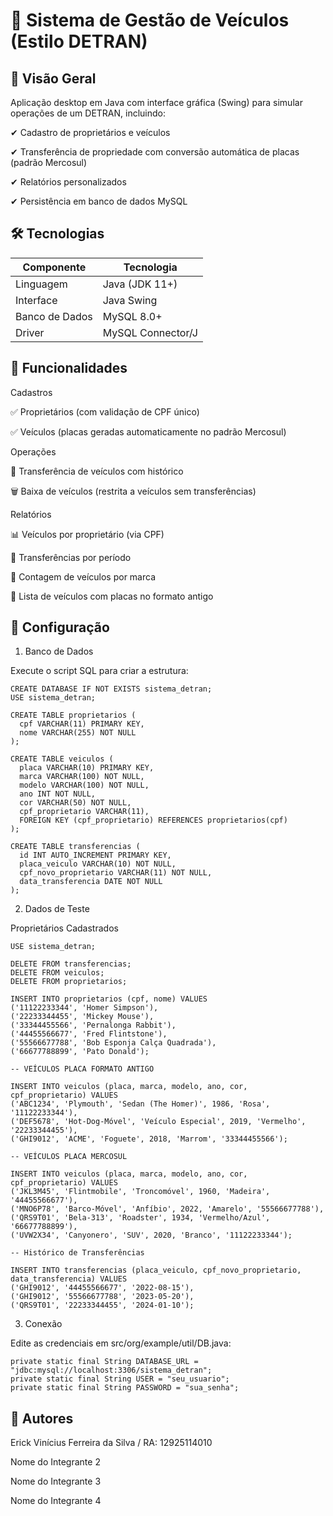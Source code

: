 # 🚗 Sistema de Gestão de Veículos (Estilo DETRAN)
## 📌 Visão Geral
Aplicação desktop em Java com interface gráfica (Swing) para simular operações de um DETRAN, incluindo:

✔ Cadastro de proprietários e veículos

✔ Transferência de propriedade com conversão automática de placas (padrão Mercosul)

✔ Relatórios personalizados

✔ Persistência em banco de dados MySQL

## 🛠️ Tecnologias
<table>
  <thead>
    <tr>
      <th>Componente</th>
      <th>Tecnologia</th>
    </tr>
  </thead>
  <tbody>
    <tr>
      <td>Linguagem </td>
      <td>Java (JDK 11+)</td>
    </tr>
    <tr>
      <td>Interface</td>
      <td>Java Swing</td>
    </tr>
      <tr>
      <td>Banco de Dados</td>
      <td>MySQL 8.0+</td>
    </tr>
     </tr>
      <tr>
      <td>Driver</td>
      <td>MySQL Connector/J</td>
    </tr>
  </tbody>
</table>

## 🎯 Funcionalidades
Cadastros


✅ Proprietários (com validação de CPF único)

✅ Veículos (placas geradas automaticamente no padrão Mercosul)

Operações


🔄 Transferência de veículos com histórico

🗑️ Baixa de veículos (restrita a veículos sem transferências)

Relatórios


📊 Veículos por proprietário (via CPF)

📅 Transferências por período

🚙 Contagem de veículos por marca

🔄 Lista de veículos com placas no formato antigo

## 🚀 Configuração
1. Banco de Dados
   
Execute o script SQL para criar a estrutura:

```
CREATE DATABASE IF NOT EXISTS sistema_detran;  
USE sistema_detran;  

CREATE TABLE proprietarios (  
  cpf VARCHAR(11) PRIMARY KEY,  
  nome VARCHAR(255) NOT NULL  
);  

CREATE TABLE veiculos (  
  placa VARCHAR(10) PRIMARY KEY,  
  marca VARCHAR(100) NOT NULL,  
  modelo VARCHAR(100) NOT NULL,  
  ano INT NOT NULL,  
  cor VARCHAR(50) NOT NULL,  
  cpf_proprietario VARCHAR(11),  
  FOREIGN KEY (cpf_proprietario) REFERENCES proprietarios(cpf)  
);  

CREATE TABLE transferencias (  
  id INT AUTO_INCREMENT PRIMARY KEY,  
  placa_veiculo VARCHAR(10) NOT NULL,  
  cpf_novo_proprietario VARCHAR(11) NOT NULL,  
  data_transferencia DATE NOT NULL
);
```

2. Dados de Teste
   
Proprietários Cadastrados

```
USE sistema_detran;

DELETE FROM transferencias;
DELETE FROM veiculos;
DELETE FROM proprietarios;

INSERT INTO proprietarios (cpf, nome) VALUES
('11122233344', 'Homer Simpson'),
('22233344455', 'Mickey Mouse'),
('33344455566', 'Pernalonga Rabbit'),
('44455566677', 'Fred Flintstone'),
('55566677788', 'Bob Esponja Calça Quadrada'),
('66677788899', 'Pato Donald');

-- VEÍCULOS PLACA FORMATO ANTIGO

INSERT INTO veiculos (placa, marca, modelo, ano, cor, cpf_proprietario) VALUES
('ABC1234', 'Plymouth', 'Sedan (The Homer)', 1986, 'Rosa', '11122233344'),
('DEF5678', 'Hot-Dog-Móvel', 'Veículo Especial', 2019, 'Vermelho', '22233344455'),
('GHI9012', 'ACME', 'Foguete', 2018, 'Marrom', '33344455566');

-- VEÍCULOS PLACA MERCOSUL

INSERT INTO veiculos (placa, marca, modelo, ano, cor, cpf_proprietario) VALUES
('JKL3M45', 'Flintmobile', 'Troncomóvel', 1960, 'Madeira', '44455566677'),
('MNO6P78', 'Barco-Móvel', 'Anfíbio', 2022, 'Amarelo', '55566677788'),
('QRS9T01', 'Bela-313', 'Roadster', 1934, 'Vermelho/Azul', '66677788899'),
('UVW2X34', 'Canyonero', 'SUV', 2020, 'Branco', '11122233344');

-- Histórico de Transferências

INSERT INTO transferencias (placa_veiculo, cpf_novo_proprietario, data_transferencia) VALUES
('GHI9012', '44455566677', '2022-08-15'),
('GHI9012', '55566677788', '2023-05-20'),
('QRS9T01', '22233344455', '2024-01-10');
```

3. Conexão
   
Edite as credenciais em src/org/example/util/DB.java:

```
private static final String DATABASE_URL = "jdbc:mysql://localhost:3306/sistema_detran";  
private static final String USER = "seu_usuario";  
private static final String PASSWORD = "sua_senha";
```

## 👥 Autores

Erick Vinícius Ferreira da Silva / RA: 12925114010

Nome do Integrante 2

Nome do Integrante 3

Nome do Integrante 4

